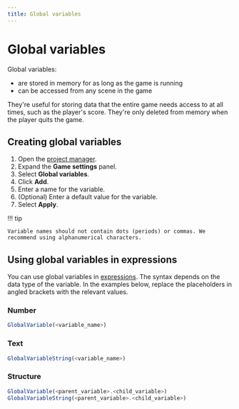 ```yaml
---
title: Global variables
---
```

# Global variables

Global variables:

- are stored in memory for as long as the game is running
- can be accessed from any scene in the game

They're useful for storing data that the entire game needs access to at all times, such as the player's score. They're only deleted from memory when the player quits the game.

## Creating global variables

1. Open the [project manager](/gdevelop5/interface/project-manager).
2. Expand the **Game settings** panel.
3. Select **Global variables**.
4. Click **Add**.
5. Enter a name for the variable.
6. (Optional) Enter a default value for the variable.
7. Select **Apply**.

!!! tip

    Variable names should not contain dots (periods) or commas. We recommend using alphanumerical characters.

## Using global variables in expressions

You can use global variables in [expressions](/gdevelop5/all-features/expressions). The syntax depends on the data type of the variable. In the examples below, replace the placeholders in angled brackets with the relevant values.

### Number

```javascript
GlobalVariable(<variable_name>)
```

### Text

```javascript
GlobalVariableString(<variable_name>)
```

### Structure

```javascript
GlobalVariable(<parent_variable>.<child_variable>)
GlobalVariableString(<parent_variable>.<child_variable>)
```